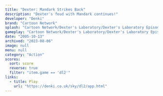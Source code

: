 ```yaml
---
title: "Dexter: Mandark Strikes Back"
description: "Dexter's feud with Mandark continues!"
developer: "Denki"
brand: "Cartoon Network"
splash: "Cartoon Network/Dexter's Laboratory/Dexter's Laboratory Episode 2/Splash.jpg"
gameplay: "Cartoon Network/Dexter's Laboratory/Dexter's Laboratory Episode 2/Screenshot01.jpg"
date: "2005-10-13"
archived: "2023-08-06"
image: null
menu: null
category: "Action"
scores:
  sort: score
  reverse: true
  filter: "item.game == 'dl2'"
links:
  - title: Play
    url: "https://denki.co.uk/sky/dl2/app.html"
---
```

